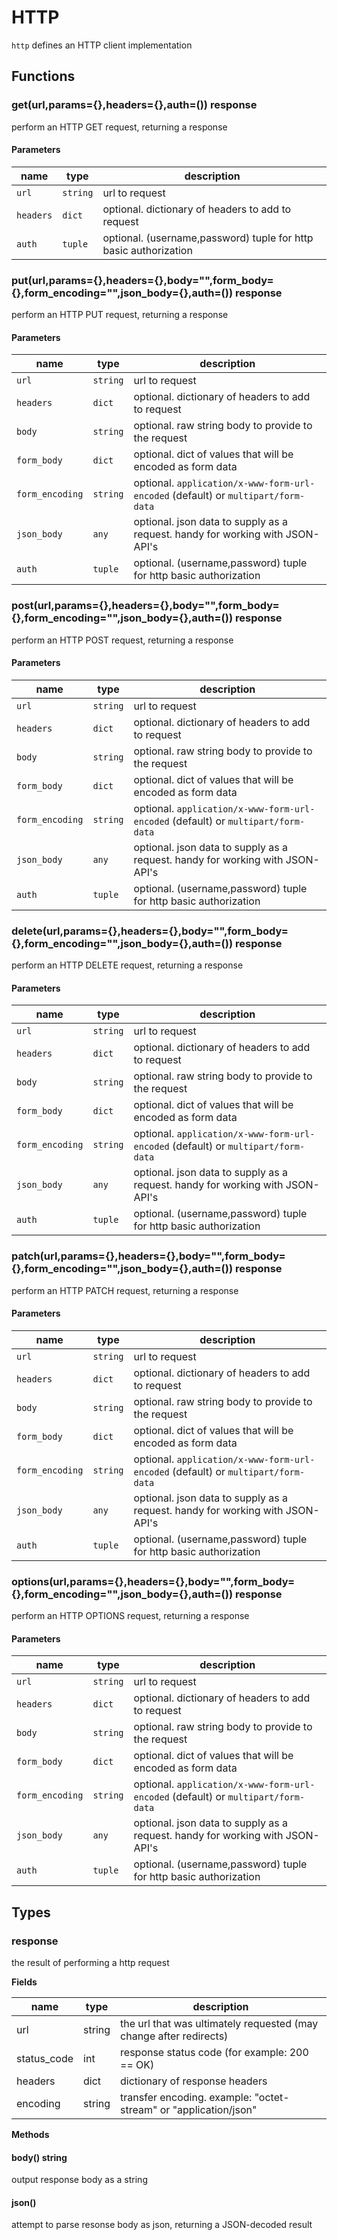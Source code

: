 # HTTP

`http` defines an HTTP client implementation

## Functions

### get(url,params={},headers={},auth=()) response

perform an HTTP GET request, returning a response

#### Parameters

| name      | type     | description                                                      |
|-----------|----------|------------------------------------------------------------------|
| `url`     | `string` | url to request                                                   |
| `headers` | `dict`   | optional. dictionary of headers to add to request                |
| `auth`    | `tuple`  | optional. (username,password) tuple for http basic authorization |

### put(url,params={},headers={},body="",form_body={},form_encoding="",json_body={},auth=()) response

perform an HTTP PUT request, returning a response

#### Parameters

| name            | type     | description                                                                       |
|-----------------|----------|-----------------------------------------------------------------------------------|
| `url`           | `string` | url to request                                                                    |
| `headers`       | `dict`   | optional. dictionary of headers to add to request                                 |
| `body`          | `string` | optional. raw string body to provide to the request                               |
| `form_body`     | `dict`   | optional. dict of values that will be encoded as form data                        |
| `form_encoding` | `string` | optional. `application/x-www-form-url-encoded` (default) or `multipart/form-data` |
| `json_body`     | `any`    | optional. json data to supply as a request. handy for working with JSON-API's     |
| `auth`          | `tuple`  | optional. (username,password) tuple for http basic authorization                  |

### post(url,params={},headers={},body="",form_body={},form_encoding="",json_body={},auth=()) response

perform an HTTP POST request, returning a response

#### Parameters

| name            | type     | description                                                                       |
|-----------------|----------|-----------------------------------------------------------------------------------|
| `url`           | `string` | url to request                                                                    |
| `headers`       | `dict`   | optional. dictionary of headers to add to request                                 |
| `body`          | `string` | optional. raw string body to provide to the request                               |
| `form_body`     | `dict`   | optional. dict of values that will be encoded as form data                        |
| `form_encoding` | `string` | optional. `application/x-www-form-url-encoded` (default) or `multipart/form-data` |
| `json_body`     | `any`    | optional. json data to supply as a request. handy for working with JSON-API's     |
| `auth`          | `tuple`  | optional. (username,password) tuple for http basic authorization                  |

### delete(url,params={},headers={},body="",form_body={},form_encoding="",json_body={},auth=()) response

perform an HTTP DELETE request, returning a response

#### Parameters

| name            | type     | description                                                                       |
|-----------------|----------|-----------------------------------------------------------------------------------|
| `url`           | `string` | url to request                                                                    |
| `headers`       | `dict`   | optional. dictionary of headers to add to request                                 |
| `body`          | `string` | optional. raw string body to provide to the request                               |
| `form_body`     | `dict`   | optional. dict of values that will be encoded as form data                        |
| `form_encoding` | `string` | optional. `application/x-www-form-url-encoded` (default) or `multipart/form-data` |
| `json_body`     | `any`    | optional. json data to supply as a request. handy for working with JSON-API's     |
| `auth`          | `tuple`  | optional. (username,password) tuple for http basic authorization                  |

### patch(url,params={},headers={},body="",form_body={},form_encoding="",json_body={},auth=()) response

perform an HTTP PATCH request, returning a response

#### Parameters

| name            | type     | description                                                                       |
|-----------------|----------|-----------------------------------------------------------------------------------|
| `url`           | `string` | url to request                                                                    |
| `headers`       | `dict`   | optional. dictionary of headers to add to request                                 |
| `body`          | `string` | optional. raw string body to provide to the request                               |
| `form_body`     | `dict`   | optional. dict of values that will be encoded as form data                        |
| `form_encoding` | `string` | optional. `application/x-www-form-url-encoded` (default) or `multipart/form-data` |
| `json_body`     | `any`    | optional. json data to supply as a request. handy for working with JSON-API's     |
| `auth`          | `tuple`  | optional. (username,password) tuple for http basic authorization                  |

### options(url,params={},headers={},body="",form_body={},form_encoding="",json_body={},auth=()) response

perform an HTTP OPTIONS request, returning a response

#### Parameters

| name            | type     | description                                                                       |
|-----------------|----------|-----------------------------------------------------------------------------------|
| `url`           | `string` | url to request                                                                    |
| `headers`       | `dict`   | optional. dictionary of headers to add to request                                 |
| `body`          | `string` | optional. raw string body to provide to the request                               |
| `form_body`     | `dict`   | optional. dict of values that will be encoded as form data                        |
| `form_encoding` | `string` | optional. `application/x-www-form-url-encoded` (default) or `multipart/form-data` |
| `json_body`     | `any`    | optional. json data to supply as a request. handy for working with JSON-API's     |
| `auth`          | `tuple`  | optional. (username,password) tuple for http basic authorization                  |

## Types

### response

the result of performing a http request

**Fields**

| name        | type   | description                                                        |
|-------------|--------|--------------------------------------------------------------------|
| url         | string | the url that was ultimately requested (may change after redirects) |
| status_code | int    | response status code (for example: 200 == OK)                      |
| headers     | dict   | dictionary of response headers                                     |
| encoding    | string | transfer encoding. example: "octet-stream" or "application/json"   |

**Methods**

#### body() string

output response body as a string

#### json()

attempt to parse resonse body as json, returning a JSON-decoded result
